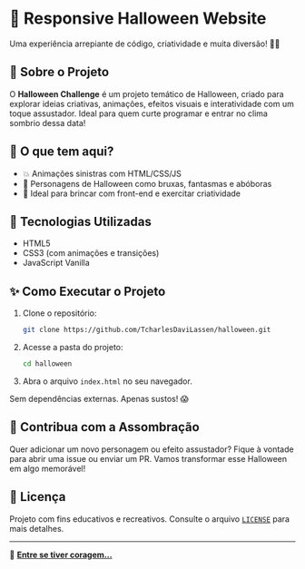 # 🎃 Responsive Halloween Website

Uma experiência arrepiante de código, criatividade e muita diversão! 👻🎃

## 🌟 Sobre o Projeto
O **Halloween Challenge** é um projeto temático de Halloween, criado para explorar ideias criativas, animações, efeitos visuais e interatividade com um toque assustador. Ideal para quem curte programar e entrar no clima sombrio dessa data!

## 👻 O que tem aqui?
- 💥 Animações sinistras com HTML/CSS/JS <!-- 🔍 Interatividade assustadora com eventos e efeitos sonoros -->
- 🌟 Personagens de Halloween como bruxas, fantasmas e abóboras
- 🚀 Ideal para brincar com front-end e exercitar criatividade

## 💪 Tecnologias Utilizadas
- HTML5
- CSS3 (com animações e transições)
- JavaScript Vanilla

## ✨ Como Executar o Projeto
1. Clone o repositório:
   ```bash
   git clone https://github.com/TcharlesDaviLassen/halloween.git
   ```
2. Acesse a pasta do projeto:
   ```bash
   cd halloween
   ```
3. Abra o arquivo `index.html` no seu navegador.

Sem dependências externas. Apenas sustos! 😱

## 🎊 Contribua com a Assombração
Quer adicionar um novo personagem ou efeito assustador? Fique à vontade para abrir uma issue ou enviar um PR. Vamos transformar esse Halloween em algo memorável!

## 📜 Licença
Projeto com fins educativos e recreativos. Consulte o arquivo [`LICENSE`](LICENSE) para mais detalhes.

---
👻 [**Entre se tiver coragem...**](<https://halloween-red.vercel.app/>)


<!--

#
#

### @keyframes



#
#

### animation 



#
#

### transform



#
#


### transition



#
#

### @media only
#
-->
